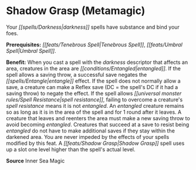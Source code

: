 ﻿---
cssclass: [feats]

---
# Shadow Grasp (Metamagic)

Your _[[spells/Darkness|darkness]]_ spells have substance and bind your foes.

**Prerequisites:** _[[feats/Tenebrous Spell|Tenebrous Spell]]_, _[[feats/Umbral Spell|Umbral Spell]]_.

**Benefit:** When you cast a spell with the _darkness_ descriptor that affects an area, creatures in the area are _[[conditions/Entangled|entangled]]_. If the spell allows a saving throw, a successful save negates the _[[spells/Entangle|entangle]]_ effect. If the spell does not normally allow a save, a creature can make a Reflex save (DC = the spell's DC if it had a saving throw) to negate the effect. If the spell allows _[[universal monster rules/Spell Resistance|spell resistance]]_, failing to overcome a creature's _spell resistance_ means it is not _entangled_. An _entangled_ creature remains so as long as it is in the area of the spell and for 1 round after it leaves. A creature that leaves and reenters the area must make a new saving throw to avoid becoming _entangled_. Creatures that succeed at a save to resist being _entangled_ do not have to make additional saves if they stay within the darkened area. You are never impeded by the effects of your spells modified by this feat. A _[[feats/Shadow Grasp|Shadow Grasp]]_ spell uses up a slot one level higher than the spell's actual level.

**Source** Inner Sea Magic